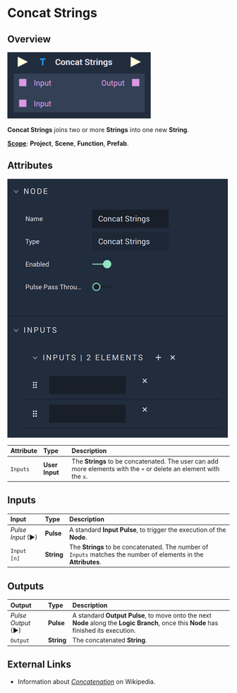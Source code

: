 # Concat Strings

## Overview

![The Concat Strings Node.](../../.gitbook/assets/concatstringsupdatedimage.png)

**Concat Strings** joins two or more **Strings** into one new **String**.

[**Scope**](../overview.md#scopes): **Project**, **Scene**, **Function**, **Prefab**.

## Attributes

![The Concat Strings Node Attributes.](../../.gitbook/assets/concatstringsattributes.png)

| Attribute | Type | Description |
| :--- | :--- | :--- |
| `Inputs` | **User Input** | The **Strings** to be concatenated. The user can add more elements with the `+` or delete an element with the `x`. |

## Inputs

| Input | Type | Description |
| :--- | :--- | :--- |
| _Pulse Input_ \(►\) | **Pulse** | A standard **Input Pulse**, to trigger the execution of the **Node**. |
| `Input [n]` | **String** | The **Strings** to be concatenated. The number of `Inputs` matches the number of elements in the **Attributes**. |

## Outputs

| Output | Type | Description |
| :--- | :--- | :--- |
| _Pulse Output_ \(►\) | **Pulse** | A standard **Output Pulse**, to move onto the next **Node** along the **Logic Branch**, once this **Node** has finished its execution. |
| `Output` | **String** | The concatenated **String**. |

## External Links

* Information about [_Concatenation_](https://en.wikipedia.org/wiki/Concatenation) on Wikipedia.

